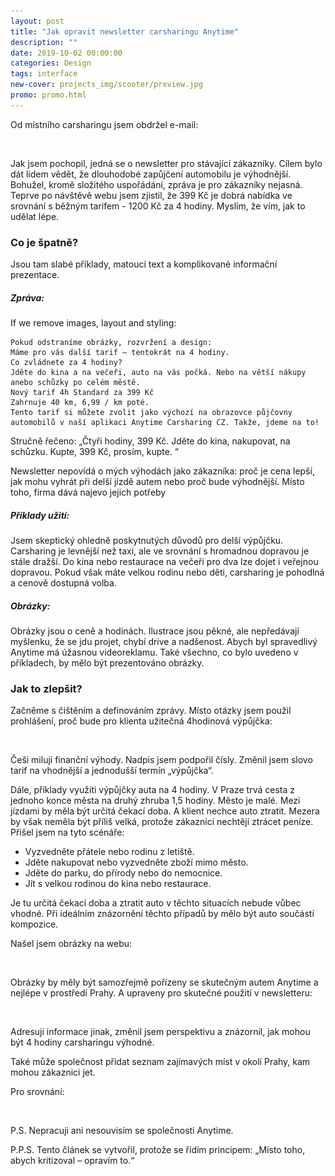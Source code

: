 ```yaml
---
layout: post
title: "Jak opravit newsletter carsharingu Anytime"
description: ""
date: 2019-10-02 00:00:00
categories: Design
tags: interface
new-cover: projects_img/scooter/preview.jpg
promo: promo.html
---
```


Od místního carsharingu jsem obdržel e-mail:

<span class="p900"> <img src="/assets/images/lazy.png" alt="anytime carsharing newsletter" data-echo="/blog_img/posts/email_newsletter_anytime.png"></span>

Jak jsem pochopil, jedná se o newsletter pro stávající zákazníky. Cílem bylo dát lidem vědět, že dlouhodobé zapůjčení automobilu je výhodnější. Bohužel, kromě složitého uspořádání, zpráva je pro zákazníky nejasná. Teprve po návštěvě webu jsem zjistil, že 399 Kč je dobrá nabídka ve srovnání s běžným tarifem - 1200 Kč za 4 hodiny. Myslím, že vím, jak to udělat lépe.

### **Co je špatně?**

Jsou tam slabé příklady, matoucí text a komplikované informační prezentace.

##### **Zpráva:** 

If we remove images, layout and styling:

```
Pokud odstraníme obrázky, rozvržení a design:
Máme pro vás další tarif – tentokrát na 4 hodiny.
Co zvládnete za 4 hodiny?
Jděte do kina a na večeři, auto na vás počká. Nebo na větší nákupy anebo schůzky po celém městě.
Nový tarif 4h Standard za 399 Kč
Zahrnuje 40 km, 6,99 / km poté.
Tento tarif si můžete zvolit jako výchozí na obrazovce půjčovny automobilů v naší aplikaci Anytime Carsharing CZ. Takže, jdeme na to!
```

Stručně řečeno: „Čtyři hodiny, 399 Kč. Jděte do kina, nakupovat, na schůzku. Kupte, 399 Kč, prosím, kupte. “

Newsletter nepovídá o mých výhodách jako zákazníka: proč je cena lepší, jak mohu vyhrát při delší jízdě autem nebo proč bude výhodnější. Místo toho, firma dává najevo jejich potřeby

##### **Příklady užití:**

Jsem skeptický ohledně poskytnutých důvodů pro delší výpůjčku. Carsharing je levnější než taxi, ale ve srovnání s hromadnou dopravou je stále dražší. Do kina nebo restaurace na večeři pro dva lze dojet i veřejnou dopravou. Pokud však máte velkou rodinu nebo děti, carsharing je pohodlná a cenově dostupná volba.

##### **Obrázky:**

Obrázky jsou o ceně a hodinách. Ilustrace jsou pěkné, ale nepředávají myšlenku, že se jdu projet, chybí drive a nadšenost. Abych byl spravedlivý Anytime má úžasnou videoreklamu. Také všechno, co bylo uvedeno v příkladech, by mělo být prezentováno obrázky.

### **Jak to zlepšit?**

Začněme s čištěním a definováním zprávy. Místo otázky jsem použil prohlášení, proč bude pro klienta užitečná 4hodinová výpůjčka:

<span class="p700"><img src="/assets/images/lazy.png" alt="anytime carsharing newsletter" data-echo="/blog_img/posts/headline.png"></span>

Češi miluji finanční výhody. Nadpis jsem podpořil čísly. Změnil jsem slovo tarif na vhodnější a jednodušší termín „výpůjčka“.

Dále, příklady využiti výpůjčky auta na 4 hodiny. V Praze trvá cesta z jednoho konce města na druhý zhruba 1,5 hodiny. Město je malé. Mezi jízdami by měla být určitá čekací doba. A klient nechce auto ztratit. Mezera by však neměla být příliš velká, protože zákaznici nechtějí ztrácet peníze. Přišel jsem na tyto scénáře:

- Vyzvedněte přátele nebo rodinu z letiště.
- Jděte nakupovat nebo vyzvedněte zboží mimo město.
- Jděte do parku, do přírody nebo do nemocnice.
- Jít s velkou rodinou do kina nebo restaurace.

Je tu určitá čekací doba a ztratit auto v těchto situacích nebude vůbec vhodné. Při ideálním znázornění těchto případů by mělo být auto součástí kompozice.

Našel jsem obrázky na webu:

<span class="p1000"><img src="/assets/images/lazy.png" alt="anytime carsharing newsletter" data-echo="/blog_img/posts/photos.png"></span>

Obrázky by měly být samozřejmě pořízeny se skutečným autem Anytime a nejlépe v prostředí Prahy. A upraveny pro skutečné použití v newsletteru:

<span class="p900"><img src="/assets/images/lazy.png" alt="anytime carsharing newsletter" data-echo="/blog_img/posts/newsletter_fix.png"></span>

Adresuji informace jinak, změnil jsem perspektivu a znázornil, jak mohou být 4 hodiny carsharingu výhodné.

Také může společnost přidat seznam zajímavých míst v okolí Prahy, kam mohou zákaznici jet.

Pro srovnání:

<span class="p1000"><img src="/assets/images/lazy.png" alt="anytime carsharing newsletter" data-echo="/blog_img/posts/compare.png"></span>

P.S.  Nepracuji ani nesouvisím se společnosti Anytime.

P.P.S. Tento článek se vytvořil, protože se řídím principem: „Místo toho, abych kritizoval – opravím to.“ 